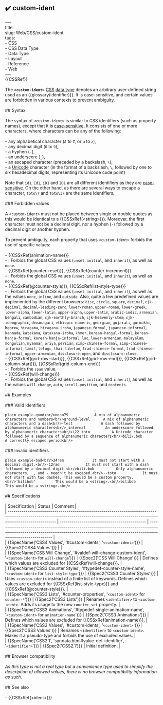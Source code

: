 ## ✔️ custom-ident 
 ---<br/>title: <custom-ident><br/>slug: Web/CSS/custom-ident<br/>tags:<br/>  - CSS<br/>  - CSS Data Type<br/>  - Data Type<br/>  - Layout<br/>  - Reference<br/>  - Web<br/>---<br/>{{CSSRef}}<br/><br/>The **`<custom-ident>`** [CSS](/en-US/docs/Web/CSS) [data type](/en-US/docs/Web/CSS/CSS_Types) denotes an arbitrary user-defined string used as an {{glossary(identifier)}}. It is case-sensitive, and certain values are forbidden in various contexts to prevent ambiguity.<br/><br/>## Syntax<br/><br/>The syntax of `<custom-ident>` is similar to CSS identifiers (such as property names), except that it is [case-sensitive](https://en.wikipedia.org/wiki/Case_sensitivity). It consists of one or more characters, where characters can be any of the following:<br/><br/>- any alphabetical character (`A` to `Z`, or `a` to `z`),<br/>- any decimal digit (`0` to `9`),<br/>- a hyphen (`-`),<br/>- an underscore (`_`),<br/>- an escaped character (preceded by a backslash, `\`),<br/>- a [Unicode](https://en.wikipedia.org/wiki/Unicode) character (in the format of a backslash, `\`, followed by one to six hexadecimal digits, representing its Unicode code point)<br/><br/>Note that `id1`, `Id1`, `iD1` and `ID1` are all different identifiers as they are [case-sensitive](https://en.wikipedia.org/wiki/Case_sensitivity). On the other hand, as there are several ways to escape a character, `toto\?` and `toto\3F` are the same identifiers.<br/><br/>### Forbidden values<br/><br/>A `<custom-ident>` must not be placed between single or double quotes as this would be identical to a {{CSSxRef(&lt;string&gt;)}}. Moreover, the first character must not be a decimal digit, nor a hyphen (`-`) followed by a decimal digit or another hyphen.<br/><br/>To prevent ambiguity, each property that uses `<custom-ident>` forbids the use of specific values:<br/><br/>- {{CSSxRef(animation-name)}}<br/>  - : Forbids the global CSS values (`unset`, `initial`, and `inherit`), as well as `none`.<br/>- {{CSSxRef(counter-reset)}}, {{CSSxRef(counter-increment)}}<br/>  - : Forbids the global CSS values (`unset`, `initial`, and `inherit`), as well as `none`.<br/>- {{CSSxRef(@counter-style)}}, {{CSSxRef(list-style-type)}}<br/>  - : Forbids the global CSS values (`unset`, `initial`, and `inherit`), as well as the values `none`, `inline`, and `outside`. Also, quite a few predefined values are implemented by the different browsers: `disc`, `circle`, `square`, `decimal`, `cjk-decimal`, `decimal-leading-zero`, `lower-roman`, `upper-roman`, `lower-greek`, `lower-alpha`, `lower-latin`, `upper-alpha`, `upper-latin`, `arabic-indic`, `armenian`, `bengali`, `cambodian`, `cjk-earthly-branch`, `cjk-heavenly-stem`, `cjk-ideographic`, `devanagari`, `ethiopic-numeric`, `georgian`, `gujarati`, `gurmukhi`, `hebrew`, `hiragana`, `hiragana-iroha`, `japanese-formal`, `japanese-informal`, `kannada`, `katakana`, `katakana-iroha`, `khmer`, `korean-hangul-formal`, `korean-hanja-formal`, `korean-hanja-informal`, `lao`, `lower-armenian`, `malayalam`, `mongolian`, `myanmar`, `oriya`, `persian`, `simp-chinese-formal`, `simp-chinese-informal`, `tamil`, `telugu`, `thai`, `tibetan`, `trad-chinese-formal`, `trad-chinese-informal`, `upper-armenian`, `disclosure-open`, and `disclosure-close`.<br/>- {{CSSxRef(grid-row-start)}}, {{CSSxRef(grid-row-end)}}, {{CSSxRef(grid-column-start)}}, {{CSSxRef(grid-column-end)}}<br/>  - : Forbids the `span` value.<br/>- {{CSSxRef(will-change)}}<br/>  - : Forbids the global CSS values (`unset`, `initial`, and `inherit`), as well as the values `will-change`, `auto`, `scroll-position`, and `contents`.<br/><br/>## Examples<br/><br/>### Valid identifiers<br/><br/>```plain example-good<br/>nono79            A mix of alphanumeric characters and numbers<br/>ground-level      A mix of alphanumeric characters and a dash<br/>-test             A dash followed by alphanumeric characters<br/>_internal         An underscore followed by alphanumeric characters<br/>\22 toto          A Unicode character followed by a sequence of alphanumeric characters<br/>bili\.bob         A correctly escaped period<br/>```<br/><br/>### Invalid identifiers<br/><br/>```plain example-bad<br/>34rem             It must not start with a decimal digit.<br/>-12rad            It must not start with a dash followed by a decimal digit.<br/>bili.bob          Only alphanumeric characters, _, and - needn't be escaped.<br/>--toto            It must not start with two dashes. This would be a custom property.<br/>'bilibob'         This would be a <string>.<br/>bilibob         This would be a <string>.<br/>```<br/><br/>## Specifications<br/><br/>| Specification                                                                                                                                                                        | Status                                       | Comment                                                                                                                                                                                  |<br/>| ------------------------------------------------------------------------------------------------------------------------------------------------------------------------------------ | -------------------------------------------- | ---------------------------------------------------------------------------------------------------------------------------------------------------------------------------------------- |<br/>| {{SpecName('CSS4 Values', '#custom-idents', '<code>&lt;custom-ident&gt;</code>')}}                                                                         | {{Spec2('CSS4 Values')}}             |                                                                                                                                                                                          |<br/>| {{SpecName('CSS Will Change', '#valdef-will-change-custom-ident', '<code>&lt;custom-ident&gt;</code> for <code>will-change</code>')}}     | {{Spec2('CSS Will Change')}}         | Defines which values are excluded for {{CSSxRef(will-change)}}.                                                                                                              |<br/>| {{SpecName('CSS3 Counter Styles', '#typedef-counter-style-name', '<code>&lt;custom-ident&gt;</code> for <code>list-style-type</code>')}} | {{Spec2('CSS3 Counter Styles')}} | Uses `<custom-ident>` instead of a finite list of keywords. Defines which values are excluded for {{CSSxRef(list-style-type)}} and {{CSSxRef(@counter-style)}}. |<br/>| {{SpecName('CSS3 Lists', '#counter-properties', '<code>&lt;custom-ident&gt;</code> for <code>counter-*</code>')}}                             | {{Spec2('CSS3 Lists')}}             | Renames `<identifier>` to `<custom-ident>`. Adds its usage to the new `counter-set` property.                                                                                            |<br/>| {{SpecName('CSS3 Animations', '#typedef-single-animation-name', '<code>&lt;custom-ident&gt;</code> for <code>animation-name</code>')}} | {{Spec2('CSS3 Animations')}}         | Defines which values are excluded for {{CSSxRef(animation-name)}}.                                                                                                          |<br/>| {{SpecName('CSS3 Values', '#custom-idents', '<code>&lt;custom-ident&gt;</code>')}}                                                                         | {{Spec2('CSS3 Values')}}             | Renames `<identifier>` to `<custom-ident>`. Makes it a pseudo-type and forbids the use of excluded values.                                                                               |<br/>| {{SpecName('CSS2.1', 'syndata.html#value-def-identifier', '<code>&lt;identifier&gt;</code>')}}                                                         | {{Spec2('CSS2.1')}}                     | Initial definition.                                                                                                                                                                      |<br/><br/>## Browser compatibility<br/><br/>_As this type is not a real type but a convenience type used to simplify the description of allowed values, there is no browser compatibility information as such._<br/><br/>## See also<br/><br/>- {{CSSxRef(&lt;ident&gt;)}}<br/>